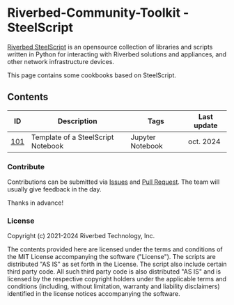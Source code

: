# Riverbed-Community-Toolkit - SteelScript

[Riverbed SteelScript](https://github.com/riverbed/steelscript) is an opensource collection of libraries and scripts written in Python for interacting with Riverbed solutions and appliances, and other network infrastructure devices. 

This page contains some cookbooks based on SteelScript.

## Contents

| ID | Description | Tags | Last update |
| --- | --- | --- | --- | 
| [101](101-steelscript-notebook-template/steelscript-notebook-template.ipynb) | Template of a SteelScript Notebook | Jupyter Notebook | oct. 2024 |

### Contribute

Contributions can be submitted via  [Issues](https://github.com/riverbed/Riverbed-Community-Toolkit/issues) and [Pull Request](https://github.com/riverbed/Riverbed-Community-Toolkit/pulls). The team will usually give feedback in the day.

Thanks in advance!

### License

Copyright (c) 2021-2024 Riverbed Technology, Inc.

The contents provided here are licensed under the terms and conditions of the MIT License accompanying the software ("License"). The scripts are distributed "AS IS" as set forth in the License. The script also include certain third party code. All such third party code is also distributed "AS IS" and is licensed by the respective copyright holders under the applicable terms and conditions (including, without limitation, warranty and liability disclaimers) identified in the license notices accompanying the software.
